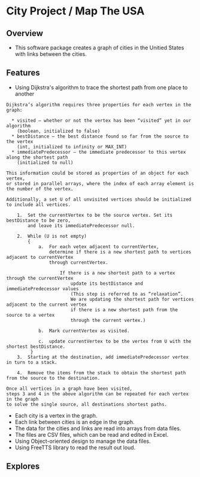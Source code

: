 # City Project / Map The USA


## Overview

 * This software package creates a graph of cities in the Unitied States with links between the cities. 

## Features

 * Using Dijkstra's algorithm to trace the shortest path from one place to another
```
Dijkstra’s algorithm requires three properties for each vertex in the graph:

  *	visited – whether or not the vertex has been “visited” yet in our algorithm 
    (boolean, initialized to false)
  *	bestDistance – the best distance found so far from the source to the vertex 
    (int, initialized to infinity or MAX_INT)
  *	immediatePredecessor – the immediate predecessor to this vertex along the shortest path
    (initialized to null)
    
This information could be stored as properties of an object for each vertex, 
or stored in parallel arrays, where the index of each array element is the number of the vertex.

Additionally, a set U of all unvisited vertices should be initialized to include all vertices.

    1.	Set the currentVertex to be the source vertex. Set its bestDistance to be zero, 
        and leave its immediatePredecessor null.
        
    2.	While (U is not empty)
        {
            a.	For each vetex adjacent to currentVertex, 
                determine if there is a new shortest path to vertices adjacent to currentVertex 
                through currentVertex.
                
                    If there is a new shortest path to a vertex through the currentVertex
                        update its bestDistance and immediatePredecessor values 
                        (This step is referred to as “relaxation”.  
                        We are updating the shortest path for vertices adjacent to the current vertex 
                        if there is a new shortest path from the source to a vertex 
                        through the current vertex.)
                        
            b.	Mark currentVertex as visited.
            
            c.	update currentVertex to be the vertex from U with the shortest bestDistance.
         }
    3.	Starting at the destination, add immediatePredecessor vertex in turn to a stack.
     
    4.	Remove the items from the stack to obtain the shortest path from the source to the destination.

Once all vertices in a graph have been visited, 
steps 3 and 4 in the above algorithm can be repeated for each vertex in the graph 
to solve the single source, all destinations shortest paths.
```

 * Each city is a vertex in the graph.
 * Each link between cities is an edge in the graph.  
 * The data for the cities and links are read into arrays from data files.
 * The files are CSV files, which can be read and edited in Excel. 
 * Using Object-oriented design to manage the data files.
 * Using FreeTTS library to read the result out loud. 

 
## Explores
 
 
   
